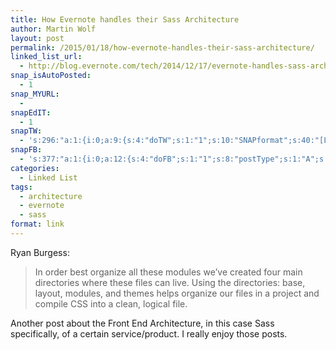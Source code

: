 ```yaml
---
title: How Evernote handles their Sass Architecture
author: Martin Wolf
layout: post
permalink: /2015/01/18/how-evernote-handles-their-sass-architecture/
linked_list_url:
  - http://blog.evernote.com/tech/2014/12/17/evernote-handles-sass-architecture/
snap_isAutoPosted:
  - 1
snap_MYURL:
  - 
snapEdIT:
  - 1
snapTW:
  - 's:296:"a:1:{i:0;a:9:{s:4:"doTW";s:1:"1";s:10:"SNAPformat";s:40:"[Link] %TITLE%: %URL% //by @burgessdryan";s:8:"attchImg";s:1:"0";s:9:"isAutoImg";s:1:"A";s:8:"imgToUse";s:0:"";s:11:"isPrePosted";s:1:"1";s:8:"isPosted";s:1:"1";s:4:"pgID";s:18:"556798903295963137";s:5:"pDate";s:19:"2015-01-18 13:02:58";}}";'
snapFB:
  - 's:377:"a:1:{i:0;a:12:{s:4:"doFB";s:1:"1";s:8:"postType";s:1:"A";s:10:"AttachPost";s:1:"2";s:10:"SNAPformat";s:35:"New post on MartinWolf.org: %TITLE%";s:9:"isAutoImg";s:1:"A";s:8:"imgToUse";s:0:"";s:9:"isAutoURL";s:1:"A";s:8:"urlToUse";s:0:"";s:11:"isPrePosted";s:1:"1";s:8:"isPosted";s:1:"1";s:4:"pgID";s:31:"711305895599362_835820563147894";s:5:"pDate";s:19:"2015-01-18 13:04:07";}}";'
categories:
  - Linked List
tags:
  - architecture
  - evernote
  - sass
format: link
---
```

<p class="linked-list-quote-author">
  Ryan Burgess:
</p>

> In order best organize all these modules we’ve created four main directories where these files can live. Using the directories: base, layout, modules, and themes helps organize our files in a project and compile CSS into a clean, logical file.

Another post about the Front End Architecture, in this case Sass specifically, of a certain service/product. I really enjoy those posts.